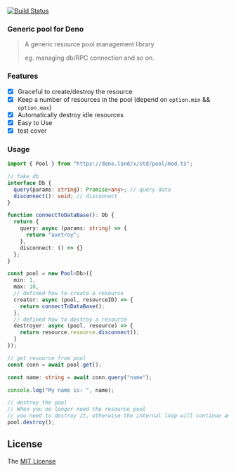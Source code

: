[![Build Status](https://github.com/axetroy/deno_cross_env/workflows/test/badge.svg)](https://github.com/axetroy/deno_cross_env/actions)

### Generic pool for Deno

> A generic resource pool management library
>
> eg. managing db/RPC connection and so on.

### Features

- [x] Graceful to create/destroy the resource
- [x] Keep a number of resources in the pool (depend on `option.min` && `option.max`)
- [x] Automatically destroy idle resources
- [x] Easy to Use
- [x] test cover

### Usage

```typescript
import { Pool } from "https://deno.land/x/std/pool/mod.ts";

// fake db
interface Db {
  query(params: string): Promise<any>; // query data
  disconnect(): void; // disconnect
}

function connectToDataBase(): Db {
  return {
    query: async (params: string) => {
      return "axetroy";
    },
    disconnect: () => {}
  };
}

const pool = new Pool<Db>({
  min: 1,
  max: 10,
  // defined how to create a resource
  creator: async (pool, resourceID) => {
    return connectToDataBase();
  },
  // defined how to destroy a resource
  destroyer: async (pool, resource) => {
    return resource.resource.disconnect();
  }
});

// get resource from pool
const conn = await pool.get();

const name: string = await conn.query("name");

console.log("My name is: ", name);

// destroy the pool
// When you no longer need the resource pool
// you need to destroy it, otherwise the internal loop will continue and the process will not exit
pool.destroy();
```

## License

The [MIT License](LICENSE)
